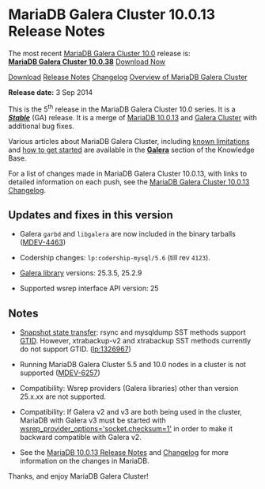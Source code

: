 # MariaDB Galera Cluster 10.0.13 Release Notes

The most recent [MariaDB Galera Cluster 10.0](/kb/en/galera/) release is:<br>
<span class="cstm-style lead"><strong>[MariaDB Galera Cluster 10.0.38](/replication/galera-cluster/mariadb-galera-cluster-releases/mariadb-galera-100-release-notes/mariadb-galera-cluster-10038-release-notes)</strong> [Download<span>&nbsp;</span>Now](https://downloads.mariadb.org/mariadb-galera/10.0)</span>

[Download](http://downloads.mariadb.org/mariadb-galera/10.0.13)
[Release Notes](/replication/galera-cluster/mariadb-galera-cluster-releases/mariadb-galera-100-release-notes/mariadb-galera-cluster-10013-release-notes)
[Changelog](/replication/galera-cluster/mariadb-galera-cluster-releases/mariadb-galera-100-changelogs/mariadb-galera-cluster-10013-changelog)
[Overview of MariaDB Galera Cluster](/replication/galera-cluster/what-is-mariadb-galera-cluster)

<strong>Release date:</strong> 3 Sep 2014

This is the 5<sup>th</sup> release in the MariaDB Galera Cluster 10.0 series. It is a
<strong><em>[Stable](/kb/en/release-criteria/)</em></strong> (GA) release.  It is a merge of [MariaDB 10.0.13](/kb/en/mariadb-10013-release-notes/)
and [Galera Cluster](http://codership.com/content/using-galera-cluster) with
additional bug fixes.

Various articles about MariaDB Galera Cluster, including
[known limitations](/replication/galera-cluster/mariadb-galera-cluster-known-limitations) and
[how to get started](/replication/galera-cluster/getting-started-with-mariadb-galera-cluster) are
available in the <strong>[Galera](/kb/en/galera/)</strong> section of the Knowledge Base.

For a list of changes made in MariaDB Galera Cluster 10.0.13, with links to
detailed information on each push, see the
[MariaDB Galera Cluster 10.0.13 Changelog](/replication/galera-cluster/mariadb-galera-cluster-releases/mariadb-galera-100-changelogs/mariadb-galera-cluster-10013-changelog).

## Updates and fixes in this version

- Galera `garbd` and `libgalera` are now included in the binary tarballs
  ([MDEV-4463](https://jira.mariadb.org/browse/MDEV-4463))

- Codership changes: `lp:codership-mysql/5.6` (till rev `4123`).

- [Galera library](http://codership.com/content/using-galera-cluster)
  versions: 25.3.5, 25.2.9

- Supported wsrep interface API version: 25

## Notes

- [Snapshot state transfer](/kb/en/galera-cluster-system-variables/#wsrep_sst_method): rsync and mysqldump SST methods support [GTID](/kb/en/global-transaction-id/). However, xtrabackup-v2
  and xtrabackup SST methods currently do not support GTID.
  ([lp:1326967](https://bugs.launchpad.net/percona-xtrabackup/+bug/1326967))

- Running MariaDB Galera Cluster 5.5 and 10.0 nodes in a cluster is not
  supported ([MDEV-6257](https://jira.mariadb.org/browse/MDEV-6257))

- Compatibility: Wsrep providers (Galera libraries) other than version 25.x.xx
  are not supported.

- Compatibility: If Galera v2 and v3 are both being used in the cluster, MariaDB with
  Galera v3 must be started with
[wsrep_provider_options='socket.checksum=1'](/kb/en/wsrep_provider_options/#socketchecksum)
  in order to make it backward compatible with Galera v2.

- See the [MariaDB 10.0.13 Release Notes](/kb/en/mariadb-10013-release-notes/) and
  [Changelog](/kb/en/mariadb-10013-changelog/) for more information on the changes in
  MariaDB.

Thanks, and enjoy MariaDB Galera Cluster!